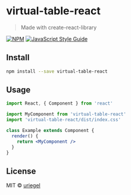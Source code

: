 # virtual-table-react

> Made with create-react-library

[![NPM](https://img.shields.io/npm/v/virtual-table-react.svg)](https://www.npmjs.com/package/virtual-table-react) [![JavaScript Style Guide](https://img.shields.io/badge/code_style-standard-brightgreen.svg)](https://standardjs.com)

## Install

```bash
npm install --save virtual-table-react
```

## Usage

```jsx
import React, { Component } from 'react'

import MyComponent from 'virtual-table-react'
import 'virtual-table-react/dist/index.css'

class Example extends Component {
  render() {
    return <MyComponent />
  }
}
```

## License

MIT © [uriegel](https://github.com/uriegel)
